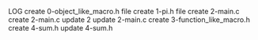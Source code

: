LOG
create 0-object_like_macro.h file
create 1-pi.h file
create 2-main.c
create 2-main.c
update 2
update 2-main.c
create 3-function_like_macro.h
create 4-sum.h
update 4-sum.h
